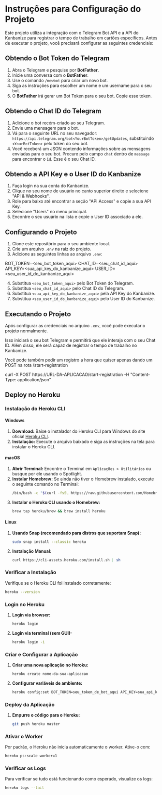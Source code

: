 # Instruções para Configuração do Projeto

Este projeto utiliza a integração com o Telegram Bot API e a API do Kanbanize para registrar o tempo de trabalho em cartões específicos. Antes de executar o projeto, você precisará configurar as seguintes credenciais:

## Obtendo o Bot Token do Telegram

1. Abra o Telegram e pesquise por **BotFather**.
2. Inicie uma conversa com o **BotFather**.
3. Use o comando `/newbot` para criar um novo bot.
4. Siga as instruções para escolher um nome e um username para o seu bot.
5. O **BotFather** irá gerar um Bot Token para o seu bot. Copie esse token.

## Obtendo o Chat ID do Telegram

1. Adicione o bot recém-criado ao seu Telegram.
2. Envie uma mensagem para o bot.
3. Vá para o seguinte URL no seu navegador: `https://api.telegram.org/bot<YourBotToken>/getUpdates`, substituindo `<YourBotToken>` pelo token do seu bot.
4. Você receberá um JSON contendo informações sobre as mensagens enviadas para o seu bot. Procure pelo campo `chat` dentro de `message` para encontrar o `id`. Esse é o seu Chat ID.

## Obtendo a API Key e o User ID do Kanbanize

1. Faça login na sua conta do Kanbanize.
2. Clique no seu nome de usuário no canto superior direito e selecione "API & Webhooks".
3. Role para baixo até encontrar a seção "API Access" e copie a sua API Key.
4. Selecione "Users" no menu principal.
5. Encontre o seu usuário na lista e copie o User ID associado a ele.

## Configurando o Projeto

1. Clone este repositório para o seu ambiente local.
2. Crie um arquivo `.env` na raiz do projeto.
3. Adicione as seguintes linhas ao arquivo `.env`:

BOT_TOKEN=<seu_bot_token_aqui>
CHAT_ID=<seu_chat_id_aqui>
API_KEY=<sua_api_key_do_kanbanize_aqui>
USER_ID=<seu_user_id_do_kanbanize_aqui>


4. Substitua `<seu_bot_token_aqui>` pelo Bot Token do Telegram.
5. Substitua `<seu_chat_id_aqui>` pelo Chat ID do Telegram.
6. Substitua `<sua_api_key_do_kanbanize_aqui>` pela API Key do Kanbanize.
7. Substitua `<seu_user_id_do_kanbanize_aqui>` pelo User ID do Kanbanize.

## Executando o Projeto

Após configurar as credenciais no arquivo `.env`, você pode executar o projeto normalmente.

Isso iniciará o seu bot Telegram e permitirá que ele interaja com o seu Chat ID. Além disso, ele será capaz de registrar o tempo de trabalho no Kanbanize.

Você pode também pedir um registro a hora que quiser apenas dando um POST na rota /start-registration

 curl -X POST https://URL-DA-APLICACAO/start-registration -H "Content-Type: application/json"         

## Deploy no Heroku

### Instalação do Heroku CLI

#### Windows

1. **Download:** Baixe o instalador do Heroku CLI para Windows do site oficial [Heroku CLI](https://devcenter.heroku.com/articles/heroku-cli#download-and-install).
2. **Instalação:** Execute o arquivo baixado e siga as instruções na tela para instalar o Heroku CLI.

#### macOS

1. **Abrir Terminal:** Encontre o Terminal em `Aplicações > Utilitários` ou busque por ele usando o Spotlight.
2. **Instalar Homebrew:** Se ainda não tiver o Homebrew instalado, execute o seguinte comando no Terminal:
    ```bash
    /bin/bash -c "$(curl -fsSL https://raw.githubusercontent.com/Homebrew/install/HEAD/install.sh)"
    ```
3. **Instalar o Heroku CLI usando o Homebrew:**
    ```bash
    brew tap heroku/brew && brew install heroku
    ```

#### Linux

1. **Usando Snap (recomendado para distros que suportam Snap):**
    ```bash
    sudo snap install --classic heroku
    ```
2. **Instalação Manual:**
    ```bash
    curl https://cli-assets.heroku.com/install.sh | sh
    ```

### Verificar a Instalação

Verifique se o Heroku CLI foi instalado corretamente:
```bash
heroku --version
```

### Login no Heroku

1. **Login via browser:**
    ```bash
    heroku login
    ```
2. **Login via terminal (sem GUI):**
    ```bash
    heroku login -i
    ```

### Criar e Configurar a Aplicação

1. **Criar uma nova aplicação no Heroku:**
    ```bash
    heroku create nome-da-sua-aplicacao
    ```
2. **Configurar variáveis de ambiente:**
    ```bash
    heroku config:set BOT_TOKEN=seu_token_de_bot_aqui API_KEY=sua_api_key_aqui USER_ID=seu_user_id CHAT_ID=seu_chat_id
    ```

### Deploy da Aplicação

1. **Empurre o código para o Heroku:**
    ```bash
    git push heroku master
    ```

### Ativar o Worker

Por padrão, o Heroku não inicia automaticamente o worker. Ative-o com:
```bash
heroku ps:scale worker=1
```

### Verificar os Logs

Para verificar se tudo está funcionando como esperado, visualize os logs:
```bash
heroku logs --tail
```

